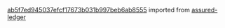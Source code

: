 [ab5f7ed945037efcf17673b031b997beb6ab8555](https://github.com/insolar/assured-ledger/commit/ab5f7ed945037efcf17673b031b997beb6ab8555) imported from [assured-ledger](https://github.com/insolar/assured-ledger)
